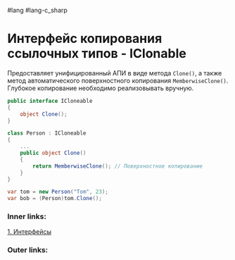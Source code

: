 #lang #lang-c_sharp  

# Интерфейс копирования ссылочных типов - IClonable

Предоставляет унифицированный АПИ в виде метода `Clone()`, а также метод автоматического поверхностного копирования `MemberwiseClone()`.
Глубокое копирование необходимо реализовывать вручную.

```csharp
public interface ICloneable
{
    object Clone();
}

class Person : ICloneable
{
    ...
    public object Clone()
    {
        return MemberwiseClone(); // Поверхностное копирование
    }
}

var tom = new Person("Tom", 23);
var bob = (Person)tom.Clone();
```
### Inner links:
[1. Интерфейсы](1.%20Languages/C-sharp/0.%20Введение/3.%20Интерфейсы/1.%20Интерфейсы.md)

### Outer links:



